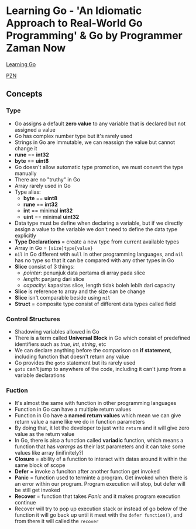 # Learning Go - 'An Idiomatic Approach to Real-World Go Programming' & Go by Programmer Zaman Now

[Learning Go](https://www.oreilly.com/library/view/learning-go/9781492077206/)

[PZN](https://www.programmerzamannow.com/)

## Concepts

### Type

- Go assigns a default **zero value** to any variable that is declared but not assigned a value
- Go has complex number type but it's rarely used
- Strings in Go are immutable, we can reassign the value but cannot change it
- **rune** == **int32**
- **byte** == **uint8**
- Go doesn't allow automatic type promotion, we must convert the type manually
- There are no "truthy" in Go
- Array rarely used in Go
- Type alias:
  - **byte** == **uint8**
  - **rune** == **int32**
  - **int** == minimal **int32**
  - **uint** == minimal **uint32**
- Data type must be define when declaring a variable, but if we directly assign a value to the variable we don't need to define the data type explicitly
- **Type Declarations** = create a new type from current available types
- Array in Go = `[size]type{value}`
- `nil` in Go different with `null` in other programming languages, and `nil` has no type so that it can be compared with any other types in Go
- **Slice** consist of 3 things:
  - _pointer_: penunjuk data pertama di array pada slice
  - _length_: panjang dari slice
  - _capacity_: kapasitas slice, length tidak boleh lebih dari capacity
- **Slice** is reference to array and the size can be change
- **Slice** isn't comparable beside using `nil`
- **Struct** = composite type consist of different data types called field

### Control Structures

- Shadowing variables allowed in Go
- There is a term called **Universal Block** in Go which consist of predefined identifiers such as _true_, _int_, _string_, etc
- We can declare anything before the comparison on **if statement**, including function that doesn't return any value
- Go provides the `goto` statement but its rarely used
- `goto` can't jump to anywhere of the code, including it can't jump from a variable declarations

### Fuction

- It's almost the same with function in other programming languages
- Function in Go can have a multiple return values
- Function in Go have a **named return values** which mean we can give return value a name like we do in function parameters
- By doing that, it let the developer to just write `return` and it will give zero value as the return value
- In Go, there is also a function called **variadic** function, which means a function that has _varargs_ as their last parameters and it can take some values like array (inifinitely?)
- **Closure** = ability of a function to interact with datas around it within the same block of scope
- **Defer** = invoke a funciton after another function get invoked
- **Panic** = function used to terminte a program. Get invoked when there is an error within our program. Program execution will stop, but defer will be still get invoked
- **Recover** = function that takes _Panic_ and it makes program execution continue
- Recover will try to pop up execution stack or instead of go below of the function it will go back up until it meet with the `defer function()`, and from there it will called the `recover`

